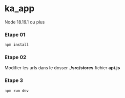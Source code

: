 # ka_app

Node 18.16.1 ou plus

### Etape 01

```sh
npm install
```

### Etape 02

Modifier les urls dans le dosser **./src/stores** fichier **api.js**


### Etape 3

```sh
npm run dev
```

